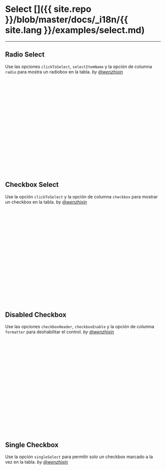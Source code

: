 # Select []({{ site.repo }}/blob/master/docs/_i18n/{{ site.lang }}/examples/select.md)

---

## Radio Select

Use las opciones `clickToSelect`, `selectItemName` y la opción de columna `radio` para mostra un radiobox en la tabla. _by [@wenzhixin](https://github.com/wenzhixin)_

<iframe width="100%" height="300" data-src="http://jsfiddle.net/wenyi/e3nk137y/29/embedded/html,result" allowfullscreen="allowfullscreen" frameborder="0"></iframe>

## Checkbox Select

Use la opción `clickToSelect` y la opción de columna `checkbox` para mostrar un checkbox en la tabla. _by [@wenzhixin](https://github.com/wenzhixin)_

<iframe width="100%" height="300" data-src="http://jsfiddle.net/wenyi/e3nk137y/30/embedded/html,result" allowfullscreen="allowfullscreen" frameborder="0"></iframe>

## Disabled Checkbox

Use las opciones `checkboxHeader`, `checkboxEnable` y la opción de columna `formatter` para deshabilitar el control. _by [@wenzhixin](https://github.com/wenzhixin)_

<iframe width="100%" height="300" data-src="http://jsfiddle.net/wenyi/e3nk137y/31/embedded/html,js,result" allowfullscreen="allowfullscreen" frameborder="0"></iframe>

## Single Checkbox

Use la opción `singleSelect` para permitir solo un checkbox marcado a la vez en la tabla. _by [@wenzhixin](https://github.com/wenzhixin)_

<iframe width="100%" height="300" data-src="http://jsfiddle.net/wenyi/e3nk137y/32/embedded/html,result" allowfullscreen="allowfullscreen" frameborder="0"></iframe>